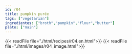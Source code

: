 ```yaml
---
id: r04
title: pumpkin purée
tags: ["vegetarian"]
ingredientes: ["broth","pumpkin","flour","butter"]
plato: ["main"]
---
```


{{< readFile file="./html/recipes/r04.en.html">}}
{{< readFile file="./html/images/r04_image.html">}}